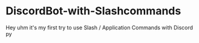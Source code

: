 # DiscordBot-with-Slashcommands
Hey uhm it's my first try to use Slash / Application Commands with Discord py

